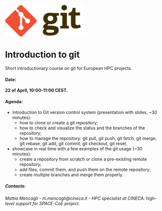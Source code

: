 <img title="git" alt="git" src="git_imm.png">

# Introduction to git
Short introductionary course on git for European HPC projects.




#### Date: 
__22 of April, 10:00-11:00 CEST.__




#### Agenda:
- Introduction to Git version control system (presentation with slides, ~30 minutes): 
	- how to clone or create a git repository;
	- how to check and visualize the status and the branches of the repository;
	- how to manage the repository: git pull, git push, git fetch, git merge, git rebase, git add, git commit, git checkout, git reset.
- showcase in real time with a few examples of the git usage (~30 minutes):
	- create a repository from scratch or clone a pre-existing remote repository;
	- add files, commit them, and push them on the remote repository;
	- create multiple branches and merge them properly.




##### Contacts:
_Mattia Mencagli - m.mencagli@cineca.it_ - 
_HPC specialist at CINECA: high-level support for SPACE-CoE project._

